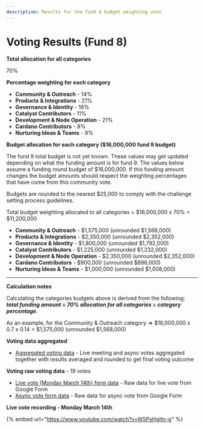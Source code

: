 ```yaml
---
description: Results for the fund 8 budget weighting vote
---
```


# Voting Results (Fund 8)

**Total allocation for all categories**

70%



**Percentage weighting for each category**

* **Community & Outreach** - 14%
* **Products & Integrations** - 21%
* **Governance & Identity** - 16%
* **Catalyst Contributors** - 11%
* **Development & Node Operation** - 21%&#x20;
* **Cardano Contributors** - 8%
* **Nurturing Ideas & Teams** - 9%



**Budget allocation for each category ($16,000,000 fund 9 budget)**

The fund 9 total budget is not yet known. These values may get updated depending on what the funding amount is for fund 9. The values below assume a funding round budget of $16,000,000. If this funding amount changes the budget amounts should respect the weighting percentages that have come from this community vote.

Budgets are rounded to the nearest $25,000 to comply with the challenge setting process guidelines.

Total budget weighting allocated to all categories = $16,000,000 x 70% = $11,200,000&#x20;

* **Community & Outreach** - $1,575,000 (unrounded $1,568,000)
* **Products & Integrations** - $2,350,000 (unrounded $2,352,000)
* **Governance & Identity** - $1,800,000 (unrounded $1,792,000)
* **Catalyst Contributors** - $1,225,000 (unrounded $1,232,000)
* **Development & Node Operation** - $2,350,000 (unrounded $2,352,000)
* **Cardano Contributors** - $900,000 (unrounded $896,000)
* **Nurturing Ideas & Teams** - $1,000,000 (unrounded $1,008,000)

****

**Calculation notes**

Calculating the categories budgets above is derived from the following: _**total funding amount**_ x _**70% allocation for all categories**_ x _**category percentage**_.

As an example, for the Community & Outreach category => $16,000,000 x 0.7 x 0.14 = $1,575,000 (unrounded $1,568,000)



**Voting data aggregated**

* [Aggregated voting data](https://docs.google.com/spreadsheets/d/1D0P8sk9CwMLGhETeRPorl1DVO2--lNfzLbqm\_jW3sow/edit?usp=sharing) - Live meeting and async votes aggregated together with results averaged and rounded to get final voting outcome



**Voting raw voting data** - 19 votes

* [Live vote (Monday March 14th) form data](https://docs.google.com/spreadsheets/d/1Yh3X-SGqqNV7bD7SHtB\_F8BfYwU2htdw7Xh66q6C8s4/edit?usp=sharing) - Raw data for live vote from Google Form
* [Async vote form data](https://docs.google.com/spreadsheets/d/1\_TNHwoiW9XQn65IoNjy7g55Tp\_fQCVbfFqPHOBNXZAg) - Raw data for async vote from Google Form



**Live vote recording - Monday March 14th**

{% embed url="https://www.youtube.com/watch?v=W5PsHgItn-g" %}
